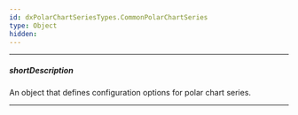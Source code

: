 ```yaml
---
id: dxPolarChartSeriesTypes.CommonPolarChartSeries
type: Object
hidden: 
---
```

---
##### shortDescription
An object that defines configuration options for polar chart series.

---
